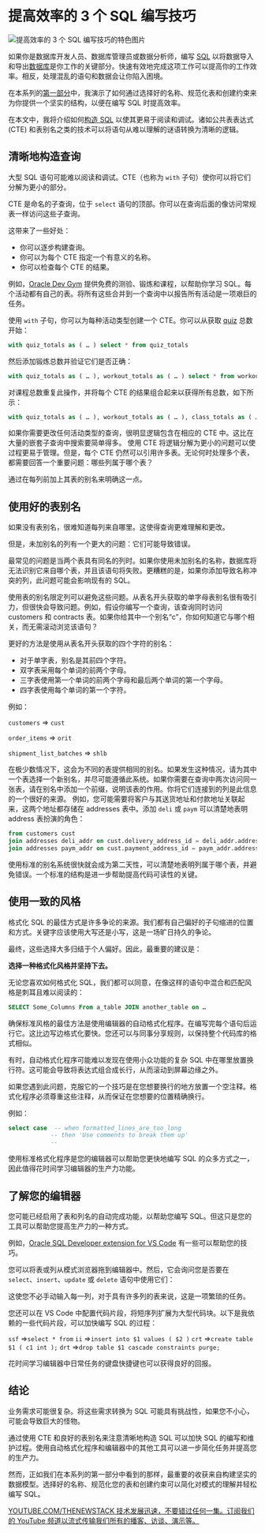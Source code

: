 # 提高效率的 3 个 SQL 编写技巧

![提高效率的 3 个 SQL 编写技巧的特色图片](https://cdn.thenewstack.io/media/2025/03/96a7ebe2-sql-writing-productive-1024x576.jpg)

如果你是数据库开发人员、数据库管理员或数据分析师，编写 [SQL](https://www.oracle.com/database/technologies/appdev/sql.html?source=:ex:pw:::::TNS_SQL_FEB25_A&SC=:ex:pw:::::TNS_SQL_FEB25_A&pcode=) 以将数据导入和导出[数据库](https://thenewstack.io/introduction-to-databases/)是你工作的关键部分。快速有效地完成这项工作可以提高你的工作效率。相反，处理混乱的语句和数据会让你陷入困境。

在本系列的[第一部分](https://thenewstack.io/3-foundational-principles-for-writing-efficient-sql/)中，我演示了如何通过选择好的名称、规范化表和创建约束来为你提供一个坚实的结构，以便在编写 SQL 时提高效率。

在本文中，我将介绍如何[构造 SQL](https://roadmap.sh/sql) 以使其更易于阅读和调试。诸如公共表表达式 (CTE) 和表别名之类的技术可以将语句从难以理解的谜语转换为清晰的逻辑。

## 清晰地构造查询

大型 SQL 语句可能难以阅读和调试。CTE（也称为 `with` 子句）使你可以将它们分解为更小的部分。

CTE 是命名的子查询，位于 `select` 语句的顶部。你可以在查询后面的像访问常规表一样访问这些子查询。

这带来了一些好处：

- 你可以逐步构建查询。
- 你可以为每个 CTE 指定一个有意义的名称。
- 你可以检查每个 CTE 的结果。

例如，[Oracle Dev Gym](https://devgym.oracle.com/pls/apex/dg/class/databases-for-developers-foundations.html?source=:ex:pw:::::TNS_SQL_FEB25_F&SC=:ex:pw:::::TNS_SQL_FEB25_F&pcode=) 提供免费的测验、锻炼和课程，以帮助你学习 SQL。每个活动都有自己的表。将所有这些合并到一个查询中以报告所有活动是一项艰巨的任务。

使用 `with` 子句，你可以为每种活动类型创建一个 CTE。你可以从获取 [quiz](https://thenewstack.io/how-to-build-a-quiz-app-with-nuxt-and-xata/) 总数开始：

```sql
with quiz_totals as ( … ) select * from quiz_totals
```

然后添加锻炼总数并验证它们是否正确：

```sql
with quiz_totals as ( … ), workout_totals as ( … ) select * from workout_totals
```

对课程总数重复此操作，并将每个 CTE 的结果组合起来以获得所有总数，如下所示：

```sql
with quiz_totals as ( … ), workout_totals as ( … ), class_totals as ( … ), all_totals as ( select * from quiz_totals union all select * from workout_totals union all select * from class_totals ) select * from all_totals
```

如果你需要更改任何活动类型的查询，很明显逻辑包含在相应的 CTE 中。这比在大量的嵌套子查询中搜索要简单得多。
使用 CTE 将逻辑分解为更小的问题可以使过程更易于管理。但是，每个 CTE 仍然可以引用许多表。无论何时处理多个表，都需要回答一个重要问题：哪些列属于哪个表？

通过在每列前加上其表的别名来明确这一点。

## 使用好的表别名

如果没有表别名，很难知道每列来自哪里。这使得查询更难理解和更改。

但是，未加别名的列有一个更大的问题：它们可能导致错误。

最常见的问题是当两个表具有同名的列时。如果你使用未加别名的名称，数据库将无法识别它来自哪个表，并且该语句将失败。更糟糕的是，如果你添加导致名称冲突的列，此问题可能会影响现有的 SQL。

使用表的别名限定列可以避免这些问题。从表名开头获取的单字母表别名很有吸引力，但很快会导致问题。例如，假设你编写一个查询，该查询同时访问 customers 和 contracts 表。如果你给其中一个别名“c”，你如何知道它与哪个相关，而无需滚动浏览该语句？

更好的方法是使用从表名开头获取的四个字符的别名：

- 对于单字表，别名是其前四个字符。
- 双字表采用每个单词的前两个字母。
- 三字表使用第一个单词的前两个字母和最后两个单词的第一个字母。
- 四字表使用每个单词的第一个字符。

例如：

`customers` => `cust`

`order_items` => `orit`

`shipment_list_batches` => `shlb`

在极少数情况下，这会为不同的表提供相同的别名。如果发生这种情况，请为其中一个表选择一个新别名，并尽可能遵循此系统。如果你需要在查询中两次访问同一张表，请在别名中添加一个前缀，说明该表的作用。你将它们连接到的列是此信息的一个很好的来源。
例如，您可能需要将客户与其送货地址和付款地址关联起来，这两个地址都存储在 addresses 表中。添加 `deli` 或 `paym` 可以清楚地表明 address 表扮演的角色：

```sql
from customers cust
join addresses deli_addr on cust.delivery_address_id = deli_addr.address_id
join addresses paym_addr on cust.payment_address_id = paym_addr.address_id
```

使用标准的别名系统很快就会成为第二天性，可以清楚地表明列属于哪个表，并避免错误。一个标准的结构是进一步帮助提高代码可读性的关键。

## 使用一致的风格

格式化 SQL 的最佳方式是许多争论的来源。我们都有自己偏好的子句缩进的位置和方式。关键字应该使用大写还是小写，这是一场旷日持久的争论。

最终，这些选择大多归结于个人偏好。因此，最重要的建议是：

**选择一种格式化风格并坚持下去。**

无论您喜欢如何格式化 SQL，我们都可以同意，在像这样的语句中混合和匹配风格是刺耳且难以阅读的：

```sql
SELECT Some_Columns From a_table JOIN another_table on …
```

确保标准风格的最佳方法是使用编辑器的自动格式化程序。在编写完每个语句后运行它。这比边写边格式化要快。您还可以与同事分享规则，以保持整个代码库的格式相似。

有时，自动格式化程序可能难以发现在使用小众功能的复杂 SQL 中在哪里放置换行符。这可能会导致将表达式组合成长行，从而滚动到屏幕边缘之外。

如果您遇到此问题，克服它的一个技巧是在您想要换行的地方放置一个空注释。格式化程序必须尊重这些注释，从而保证在您想要的位置精确换行。

例如：

```sql
select case  -- when formatted_lines_are_too_long
            -- then 'Use comments to break them up'
            --
```

使用标准格式化程序是您的编辑器可以帮助您更快地编写 SQL 的众多方式之一，因此值得花时间学习编辑器的生产力功能。

## 了解您的编辑器

您可能已经启用了表和列名的自动完成功能，以帮助您编写 SQL。但这只是您的工具可以帮助您提高生产力的一种方式。

例如，[Oracle SQL Developer extension for VS Code](https://www.oracle.com/database/sqldeveloper/vscode/?source=:ex:pw:::::TNS_SQL_FEB25_G&SC=:ex:pw:::::TNS_SQL_FEB25_G&pcode=) 有一些可以帮助您的技巧。

您可以将表或列从模式浏览器拖到编辑器中。然后，它会询问您是否要在 `select`、`insert`、`update` 或 `delete` 语句中使用它们：

这使您不必手动输入每一列，对于具有许多列的表来说，这是一项繁琐的任务。

您还可以在 VS Code 中配置代码片段，将短序列扩展为大型代码块。以下是我依赖的一些代码片段，可以加快编写 SQL 的过程：

`ssf`
=>`select * from`
`ii`
=>`insert into $1 values ( $2 )`
`crt`
=>`create table $1 ( c1 int );`
`drt`
=>`drop table $1 cascade constraints purge;`

花时间学习编辑器中日常任务的键盘快捷键也可以获得良好的回报。

## 结论

业务需求可能很复杂。将这些需求转换为 SQL 可能具有挑战性，如果您不小心，可能会导致巨大的怪物。

通过使用 CTE 和良好的表别名来注意清晰地构造 SQL 可以加快 SQL 的编写和维护过程。使用自动格式化程序和编辑器中的其他工具可以进一步简化任务并提高您的生产力。

然而，正如我们在本系列的第一部分中看到的那样，最重要的收获来自构建坚实的数据模型。选择好的名称、规范化您的表和创建约束可以简化对模式的理解并轻松编写 SQL。

[
YOUTUBE.COM/THENEWSTACK
技术发展迅速，不要错过任何一集。订阅我们的 YouTube
频道以流式传输我们所有的播客、访谈、演示等。
](https://youtube.com/thenewstack?sub_confirmation=1)